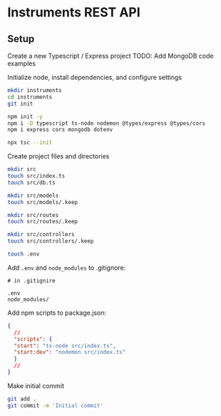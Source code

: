 # Instruments REST API

## Setup

Create a new Typescript / Express project
TODO: Add MongoDB code examples

Initialize node, install dependencies, and configure settings
```bash
mkdir instruments
cd instruments
git init

npm init -y
npm i -D typescript ts-node nodemon @types/express @types/cors
npm i express cors mongodb dotenv

npx tsc --init
```

Create project files and directories
```bash
mkdir src
touch src/index.ts
touch src/db.ts

mkdir src/models
touch src/models/.keep

mkdir src/routes
touch src/routes/.keep

mkdir src/controllers
touch src/controllers/.keep

touch .env
```

Add `.env` and `node_modules` to .gitignore:
```ignore
# in .gitignire

.env
node_modules/
```

Add npm scripts to package.json:
```json
{
  //
  "scripts": {
  "start": "ts-node src/index.ts", 
  "start:dev": "nodemon src/index.ts"
  }
  //
}
```

Make initial commit
```bash
git add .
git commit -m 'Initial commit'
```